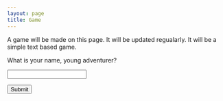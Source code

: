 ```yaml
---
layout: page
title: Game
---
```


A game will be made on this page. It will be updated regualarly. It will be a simple text based game.

<!DOCTYPE html>
<html>
  <body>
    <div class="beginning">
      <form action="game.jsp" method="get">
        <p>What is your name, young adventurer?</p>
        <p><input type="text" name="name"></p>
        <p><input type="submit" name="submit"></p>
      </form>
    </div>
  </body>
</html>
